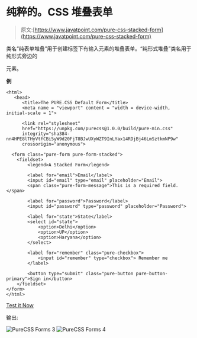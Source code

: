 # 纯粹的。CSS 堆叠表单

> 原文:[https://www.javatpoint.com/pure-css-stacked-form](https://www.javatpoint.com/pure-css-stacked-form)

类名“纯表单堆叠”用于创建标签下有输入元素的堆叠表单。“纯形式堆叠”类名用于纯形式旁边的

<form>元素。</form>

**例**

```
<html>
   <head>
      <title>The PURE.CSS Default Form</title>
      <meta name = "viewport" content = "width = device-width, initial-scale = 1">

      <link rel="stylesheet" 
	  href="https://unpkg.com/purecss@1.0.0/build/pure-min.css" 
	  integrity="sha384-nn4HPE8lTHyVtfCBi5yW9d20FjT8BJwUXyWZT9InLYax14RDjBj46LmSztkmNP9w" 
	  crossorigin="anonymous">

  <form class="pure-form pure-form-stacked">
    <fieldset>
        <legend>A Stacked Form</legend>

        <label for="email">Email</label>
        <input id="email" type="email" placeholder="Email">
        <span class="pure-form-message">This is a required field.</span>

        <label for="password">Password</label>
        <input id="password" type="password" placeholder="Password">

        <label for="state">State</label>
        <select id="state">
            <option>Delhi</option>
            <option>UP</option>
            <option>Haryana</option>
        </select>

        <label for="remember" class="pure-checkbox">
            <input id="remember" type="checkbox"> Remember me
        </label>

        <button type="submit" class="pure-button pure-button-primary">Sign in</button>
    </fieldset>
</form>
</html>

```

[Test it Now](https://www.javatpoint.com/oprweb/test.jsp?filename=purecssforms3)

输出:

![PureCSS Forms 3](../Images/4375f9fb40a5bc82bb51f7acfd038e9e.png)
![PureCSS Forms 4](../Images/3b2d9323a6374d7b4a49f1ed44a4acf7.png)
